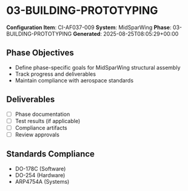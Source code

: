 # 03-BUILDING-PROTOTYPING

**Configuration Item**: CI-AF037-009
**System**: MidSparWing
**Phase**: 03-BUILDING-PROTOTYPING
**Generated**: 2025-08-25T08:05:29+00:00

## Phase Objectives
- Define phase-specific goals for MidSparWing structural assembly
- Track progress and deliverables
- Maintain compliance with aerospace standards

## Deliverables
- [ ] Phase documentation
- [ ] Test results (if applicable)
- [ ] Compliance artifacts
- [ ] Review approvals

## Standards Compliance
- DO-178C (Software)
- DO-254 (Hardware)
- ARP4754A (Systems)

